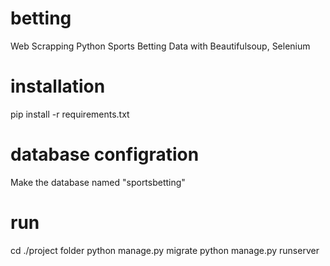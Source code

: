 # betting
Web Scrapping Python Sports Betting Data with Beautifulsoup, Selenium

# installation
pip install -r requirements.txt


# database configration
Make the database named "sportsbetting"

# run
cd ./project folder
python manage.py migrate
python manage.py runserver


